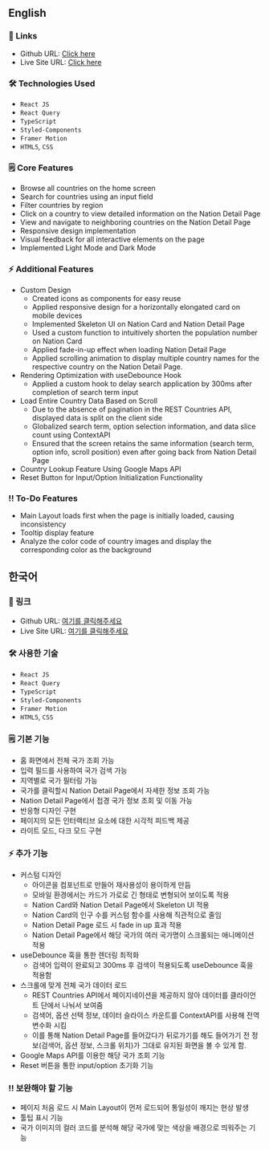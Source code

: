 ## English

### 🔗 Links

- Github URL: [Click here](https://github.com/tripkmin/countries)
- Live Site URL: [Click here](https://countries-tripkmin.vercel.app/)

### 🛠️ Technologies Used

- `React JS`
- `React Query`
- `TypeScript`
- `Styled-Components`
- `Framer Motion`
- `HTML5`, `CSS`

### 🗒️ Core Features

- Browse all countries on the home screen
- Search for countries using an input field
- Filter countries by region
- Click on a country to view detailed information on the Nation Detail Page
- View and navigate to neighboring countries on the Nation Detail Page
- Responsive design implementation
- Visual feedback for all interactive elements on the page
- Implemented Light Mode and Dark Mode

### ⚡ Additional Features

- Custom Design
  - Created icons as components for easy reuse
  - Applied responsive design for a horizontally elongated card on mobile devices
  - Implemented Skeleton UI on Nation Card and Nation Detail Page
  - Used a custom function to intuitively shorten the population number on Nation Card
  - Applied fade-in-up effect when loading Nation Detail Page
  - Applied scrolling animation to display multiple country names for the respective country on the Nation Detail Page.
- Rendering Optimization with useDebounce Hook
  - Applied a custom hook to delay search application by 300ms after completion of search term input
- Load Entire Country Data Based on Scroll
  - Due to the absence of pagination in the REST Countries API, displayed data is split on the client side
  - Globalized search term, option selection information, and data slice count using ContextAPI
  - Ensured that the screen retains the same information (search term, option info, scroll position) even after going back from Nation Detail Page
- Country Lookup Feature Using Google Maps API
- Reset Button for Input/Option Initialization Functionality

### ‼️ To-Do Features

- Main Layout loads first when the page is initially loaded, causing inconsistency
- Tooltip display feature
- Analyze the color code of country images and display the corresponding color as the background

## 한국어

### 🔗 링크

- Github URL: [여기를 클릭해주세요](https://github.com/tripkmin/countries)
- Live Site URL: [여기를 클릭해주세요](https://countries-tripkmin.vercel.app/)

### 🛠️ 사용한 기술

- `React JS`
- `React Query`
- `TypeScript`
- `Styled-Components`
- `Framer Motion`
- `HTML5`, `CSS`

### 🗒️ 기본 기능

- 홈 화면에서 전체 국가 조회 가능
- 입력 필드를 사용하여 국가 검색 가능
- 지역별로 국가 필터링 가능
- 국가를 클릭할시 Nation Detail Page에서 자세한 정보 조회 가능
- Nation Detail Page에서 접경 국가 정보 조회 및 이동 가능
- 반응형 디자인 구현
- 페이지의 모든 인터랙티브 요소에 대한 시각적 피드백 제공
- 라이트 모드, 다크 모드 구현

### ⚡ 추가 기능

- 커스텀 디자인
  - 아이콘을 컴포넌트로 만들어 재사용성이 용이하게 만듬
  - 모바일 환경에서는 카드가 가로로 긴 형태로 변형되어 보이도록 적용
  - Nation Card와 Nation Detail Page에서 Skeleton UI 적용
  - Nation Card의 인구 수를 커스텀 함수를 사용해 직관적으로 줄임
  - Nation Detail Page 로드 시 fade in up 효과 적용
  - Nation Detail Page에서 해당 국가의 여러 국가명이 스크롤되는 애니메이션 적용
- useDebounce 훅을 통한 렌더링 최적화
  - 검색어 입력이 완료되고 300ms 후 검색이 적용되도록 useDebounce 훅을 적용함
- 스크롤에 맞게 전체 국가 데이터 로드
  - REST Countries API에서 페이지네이션을 제공하지 않아 데이터를 클라이언트 단에서 나눠서 보여줌
  - 검색어, 옵션 선택 정보, 데이터 슬라이스 카운트를 ContextAPI를 사용해 전역변수화 시킴
  - 이를 통해 Nation Detail Page를 들어갔다가 뒤로가기를 해도 들어가기 전 정보(검색어, 옵션 정보, 스크롤 위치)가 그대로 유지된 화면을 볼 수 있게 함.
- Google Maps API를 이용한 해당 국가 조회 기능
- Reset 버튼을 통한 input/option 초기화 기능

### ‼️ 보완해야 할 기능

- 페이지 처음 로드 시 Main Layout이 먼저 로드되어 통일성이 깨지는 현상 발생
- 툴팁 표시 기능
- 국가 이미지의 컬러 코드를 분석해 해당 국가에 맞는 색상을 배경으로 띄워주는 기능
